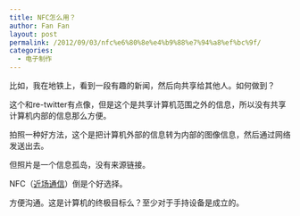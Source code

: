 ```yaml
---
title: NFC怎么用？
author: Fan Fan
layout: post
permalink: /2012/09/03/nfc%e6%80%8e%e4%b9%88%e7%94%a8%ef%bc%9f/
categories:
  - 电子制作
---
```

比如，我在地铁上，看到一段有趣的新闻，然后向共享给其他人。如何做到？

这个和re-twitter有点像，但是这个是共享计算机范围之外的信息，所以没有共享计算机内部的信息那么方便。

拍照一种好方法，这个是把计算机外部的信息转为内部的图像信息，然后通过网络发送出去。

但照片是一个信息孤岛，没有来源链接。

NFC（[近场通信][1]）倒是个好选择。

方便沟通。这是计算机的终极目标么？至少对于手持设备是成立的。

 [1]: http://www.hudong.com/wiki/%E8%BF%91%E5%9C%BA%E9%80%9A%E4%BF%A1